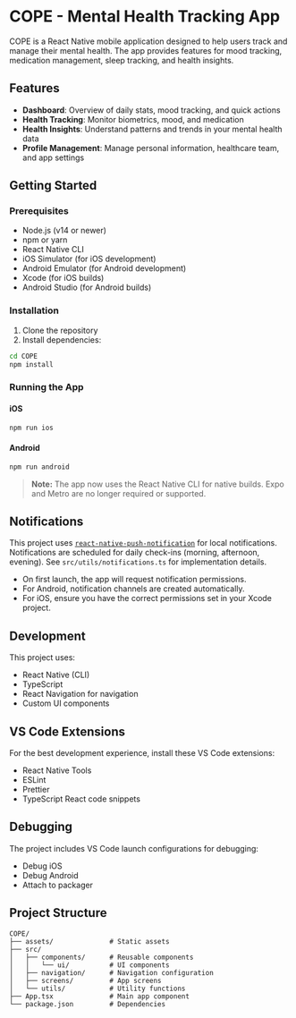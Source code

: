 # COPE - Mental Health Tracking App

COPE is a React Native mobile application designed to help users track and manage their mental health. The app provides features for mood tracking, medication management, sleep tracking, and health insights.

## Features

- **Dashboard**: Overview of daily stats, mood tracking, and quick actions
- **Health Tracking**: Monitor biometrics, mood, and medication
- **Health Insights**: Understand patterns and trends in your mental health data
- **Profile Management**: Manage personal information, healthcare team, and app settings

## Getting Started

### Prerequisites

- Node.js (v14 or newer)
- npm or yarn
- React Native CLI
- iOS Simulator (for iOS development)
- Android Emulator (for Android development)
- Xcode (for iOS builds)
- Android Studio (for Android builds)

### Installation

1. Clone the repository
2. Install dependencies:

```bash
cd COPE
npm install
```

### Running the App

#### iOS

```bash
npm run ios
```

#### Android

```bash
npm run android
```

> **Note:** The app now uses the React Native CLI for native builds. Expo and Metro are no longer required or supported.

## Notifications

This project uses [`react-native-push-notification`](https://github.com/zo0r/react-native-push-notification) for local notifications. Notifications are scheduled for daily check-ins (morning, afternoon, evening). See `src/utils/notifications.ts` for implementation details.

- On first launch, the app will request notification permissions.
- For Android, notification channels are created automatically.
- For iOS, ensure you have the correct permissions set in your Xcode project.

## Development

This project uses:

- React Native (CLI)
- TypeScript
- React Navigation for navigation
- Custom UI components

## VS Code Extensions

For the best development experience, install these VS Code extensions:

- React Native Tools
- ESLint
- Prettier
- TypeScript React code snippets

## Debugging

The project includes VS Code launch configurations for debugging:

- Debug iOS
- Debug Android
- Attach to packager

## Project Structure

```
COPE/
├── assets/              # Static assets
├── src/
│   ├── components/      # Reusable components
│   │   └── ui/          # UI components
│   ├── navigation/      # Navigation configuration
│   ├── screens/         # App screens
│   └── utils/           # Utility functions
├── App.tsx              # Main app component
└── package.json         # Dependencies
